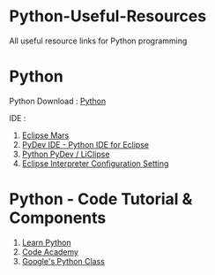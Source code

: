 # Python-Useful-Resources
All useful resource links for Python programming

# Python
Python Download : <a href="https://www.python.org/downloads/" target="_blank">Python</a><br/>

IDE :<br/>
1. <a href="https://eclipse.org/downloads/" target="_blank">Eclipse Mars</a><br/>
2. <a href="http://marketplace.eclipse.org/node/114" target="_blank">PyDev IDE - Python IDE for Eclipse</a><br/>
3. <a href="http://www.liclipse.com/download.html" target="_blank">Python PyDev / LiClipse</a><br/>
4. <a href="http://www.pydev.org/manual_101_interpreter.html" target="_blank">Eclipse Interpreter Configuration Setting</a><br/>

# Python - Code Tutorial & Components
1. <a href="http://www.learnpython.org/" target="_blank">Learn Python</a><br/>
2. <a href="https://www.codecademy.com/learn/python" target="_blank">Code Academy</a><br/>
3. <a href="https://developers.google.com/edu/python/" target="_blank">Google's Python Class</a><br/>
